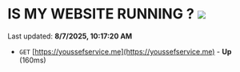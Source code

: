 # IS MY WEBSITE RUNNING ? [![](https://img.shields.io/static/v1?label=Sponsor&message=%E2%9D%A4&logo=GitHub&color=%23fe8e86)](https://github.com/sponsors/Youssef-Lehmam)

Last updated: **8/7/2025, 10:17:20 AM**

- `GET` [https://youssefservice.me](https://youssefservice.me) - **Up** (160ms)
